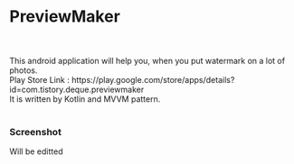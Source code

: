 # PreviewMaker
<br>
<br>
This android application will help you, when you put watermark on a lot of photos.
<br>
Play Store Link : https://play.google.com/store/apps/details?id=com.tistory.deque.previewmaker
<br>
It is written by Kotlin and MVVM pattern.
<br>
<br>

### Screenshot
Will be editted


